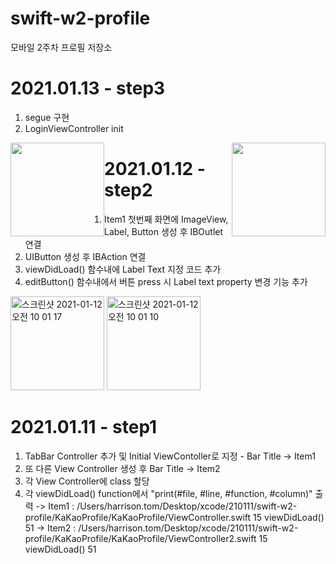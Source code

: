 # swift-w2-profile
모바일 2주차 프로필 저장소

# 2021.01.13 - step3
1. segue 구현
2. LoginViewController init

<img width="150" src="https://user-images.githubusercontent.com/59315024/104438753-b0f15b00-55d3-11eb-8837-c386282beedd.png" border="0" style="float:left;">
<img width="150" src="https://user-images.githubusercontent.com/59315024/104438758-b2bb1e80-55d3-11eb-91b8-fe09a4ce71a9.png" border="0" style="float:right;">

# 2021.01.12 - step2
1. Item1 첫번째 화면에 ImageView, Label, Button 생성 후 IBOutlet 연결
2. UIButton 생성 후 IBAction 연결
3. viewDidLoad() 함수내에 Label Text 지정 코드 추가
4. editButton() 함수내에서 버튼 press 시 Label text property 변경 기능 추가

<img width="150" alt="스크린샷 2021-01-12 오전 10 01 17" src="https://user-images.githubusercontent.com/59315024/104262783-9fbd2700-54cb-11eb-9435-9c549dc45441.png">
<img width="150" alt="스크린샷 2021-01-12 오전 10 01 10" src="https://user-images.githubusercontent.com/59315024/104262785-a21f8100-54cb-11eb-892b-17c98fb633dd.png">



# 2021.01.11 - step1
1. TabBar Controller 추가 및 Initial ViewContoller로 지정 - Bar Title -> Item1
2. 또 다른 View Controller 생성 후 Bar Title -> Item2
3. 각 View Controller에 class 할당
4. 각 viewDidLoad() function에서 "print(#file, #line, #function, #column)" 출력
	-> Item1 : /Users/harrison.tom/Desktop/xcode/210111/swift-w2-profile/KaKaoProfile/KaKaoProfile/ViewController.swift 15 viewDidLoad() 51
	-> Item2 : /Users/harrison.tom/Desktop/xcode/210111/swift-w2-profile/KaKaoProfile/KaKaoProfile/ViewController2.swift 15 viewDidLoad() 51


